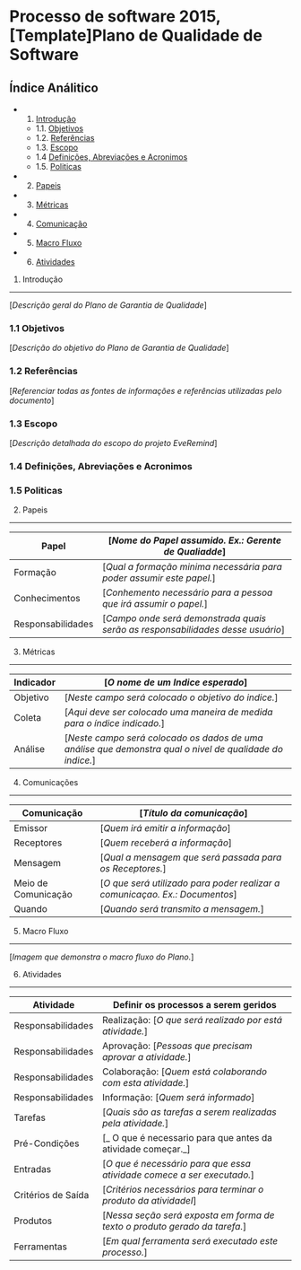 
Processo de software 2015, [Template]Plano de Qualidade de Software
==================================
       
Índice Análitico
------------------
* 1. [Introdução](#1-introdução)
   * 1.1. [Objetivos](#11-objetivos)
   * 1.2. [Referências](#12-referências)
   * 1.3. [Escopo](#13-escopo)
   * 1.4 [Definições, Abreviações e Acronimos](#14-definições-abreviações-e-acronimos)
   * 1.5. [Politicas](#15-politicas)
* 2. [Papeis](#2-papeis)
* 3. [Métricas](#3-métricas)
* 4. [Comunicação](#4-comunição)
* 5. [Macro Fluxo](#5-macro-fluxo)
* 6. [Atividades](#6-atividades)



1. Introdução
--------------
[_Descrição geral do Plano de Garantia de Qualidade_]

### 1.1 Objetivos
[_Descrição do objetivo do Plano de Garantia de Qualidade_]

### 1.2 Referências
[_Referenciar todas as fontes de informações e referências utilizadas pelo documento_]

### 1.3 Escopo
[_Descrição detalhada do escopo do projeto EveRemind_]

### 1.4 Definições, Abreviações e Acronimos
### 1.5 Politicas

2. Papeis
--------------------------

Papel              | [_Nome do Papel assumido. Ex.: Gerente de Qualiadde_]
------------------ | -----------------------------
Formação           | [_Qual a formação minima necessária para poder assumir este papel._]
Conhecimentos      | [_Conhemento necessário para a pessoa que irá assumir o papel._]
Responsabilidades  | [_Campo onde será demonstrada quais serão as responsabilidades desse usuário_]
3. Métricas
-------------
Indicador | [_O nome de um Indice esperado_]
---------- | ------------------------------------------
Objetivo | [_Neste campo será colocado o objetivo do indice._]
Coleta | [_Aqui deve ser colocado uma maneira de medida para o índice indicado._]
Análise | [_Neste campo será colocado os dados de uma análise que demonstra qual o nivel de qualidade do indice._]

4. Comunicações
--------------------------------------------

Comunicação | [_Título da comunicação_]
----------- | ------------------------------
Emissor | [_Quem irá emitir a informação_]
Receptores | [_Quem receberá a informação_]
Mensagem | [_Qual a mensagem que será passada para os Receptores._]
Meio de Comunicação | [_O que será utilizado para poder realizar a comunicaçao. Ex.: Documentos_]
Quando | [_Quando será transmito a mensagem._]


5. Macro Fluxo
-------------------------------
[_Imagem que demonstra o macro fluxo do Plano._]


6. Atividades
-------------------------------------

Atividade | Definir os processos a serem geridos
--------- | -----------------------------------------
Responsabilidades | Realização: [_O que será realizado por está atividade._]
Responsabilidades | Aprovação: [_Pessoas que precisam aprovar a atividade._]
Responsabilidades | Colaboração: [_Quem está colaborando com esta atividade._]
Responsabilidades | Informação: [_Quem será informado_]
Tarefas | [_Quais são as tarefas a serem realizadas pela atividade._]
Pré-Condições | [_ O que é necessario para que antes da atividade começar._]
Entradas | [_O que é necessário para que essa atividade comece a ser executado._]
Critérios de Saída | [_Critérios necessários para terminar o produto da atividadeI_]
Produtos | [_Nessa seção será exposta em forma de texto o produto gerado da tarefa._]
Ferramentas | [_Em qual ferramenta será executado este processo._]

